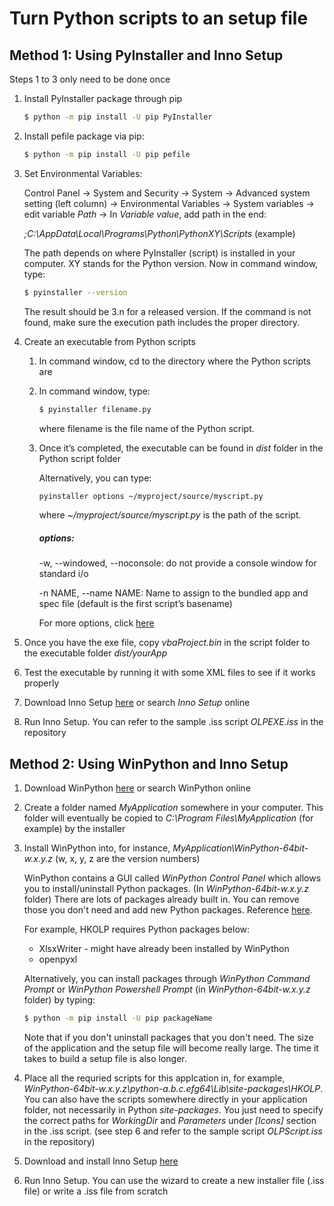 # Turn Python scripts to an setup file
## Method 1: Using PyInstaller and Inno Setup
Steps 1 to 3 only need to be done once

1. Install PyInstaller package through pip 
    ```sh
    $ python -m pip install -U pip PyInstaller
    ```
2. Install pefile package via pip:
    ```sh
	$ python -m pip install -U pip pefile
    ```
3. Set Environmental Variables:

	Control Panel -> System and Security -> System -> Advanced system setting (left column) -> Environmental Variables -> System variables -> edit variable *Path* -> In *Variable value*, add path in the end:
	
	*;C:\AppData\Local\Programs\Python\PythonXY\Scripts* (example)
	
    The path depends on where PyInstaller (script) is installed in your computer. XY stands for the Python version.
    Now in command window, type:
    ```sh
	$ pyinstaller --version
    ```
    The result should be 3.n for a released version. If the command is not found, make sure the execution path includes the proper directory.

4. Create an executable from Python scripts
	1. In command window, cd to the directory where the Python scripts are
	2. In command window, type:
	
		```sh
		$ pyinstaller filename.py
		```
		where filename is the file name of the Python script.
	3. Once it’s completed, the executable can be found in *dist* folder in the Python script folder
    
		Alternatively, you can type: 
		```sh
		pyinstaller options ~/myproject/source/myscript.py
		```
		where *~/myproject/source/myscript.py* is the path of the script.

		##### options: 
		-w, --windowed, --noconsole: do not provide a console window for standard i/o

		-n NAME, --name NAME: Name to assign to the bundled app and spec file (default is the first script’s basename)

		For more options, click [here](https://pythonhosted.org/PyInstaller/usage.html#capturing-windows-version-data)

5. Once you have the exe file, copy *vbaProject.bin* in the script folder to the executable folder *dist/yourApp*
6. Test the executable by running it with some XML files to see if it works properly
7. Download Inno Setup [here](http://www.jrsoftware.org/isinfo.php) or search *Inno Setup* online
8. Run Inno Setup. You can refer to the sample .iss script *OLPEXE.iss* in the repository 

## Method 2: Using WinPython and Inno Setup
1. Download WinPython [here](https://sourceforge.net/projects/winpython/) or search WinPython online
2. Create a folder named *MyApplication* somewhere in your computer. This folder will eventually be copied to *C:\Program Files\MyApplication* (for example) by the installer
3. Install WinPython into, for instance, *MyApplication\WinPython-64bit-w.x.y.z* (w, x, y, z are the version numbers)

    WinPython contains a GUI called *WinPython Control Panel* which allows you to install/uninstall Python packages. (In *WinPython-64bit-w.x.y.z* folder) There are lots of packages already built in. You can remove those you don't need and add new Python packages. Reference [here](http://cyrille.rossant.net/create-a-standalone-windows-installer-for-your-python-application/).
    
    For example, HKOLP requires Python packages below:
    * XlsxWriter - might have already been installed by WinPython
    * openpyxl

    Alternatively, you can install packages through *WinPython Command Prompt* or *WinPython Powershell Prompt* (in *WinPython-64bit-w.x.y.z* folder) by typing:
    ```sh
	$ python -m pip install -U pip packageName
    ```

    Note that if you don't uninstall packages that you don't need. The size of the application and the setup file will become really large. The time it takes to build a setup file is also longer.
4. Place all the requried scripts for this applcation in, for example, *WinPython-64bit-w.x.y.z\python-a.b.c.efg64\Lib\site-packages\HKOLP*. You can also have the scripts somewhere directly in your application folder, not necessarily in Python *site-packages*. You just need to specify the correct paths for *WorkingDir* and *Parameters* under *[Icons]* section in the .iss script. (see step 6 and refer to the sample script *OLPScript.iss* in the repository)
5. Download and install Inno Setup [here](http://www.jrsoftware.org/isinfo.php)
6. Run Inno Setup. You can use the wizard to create a new installer file (.iss file) or write a .iss file from scratch 

